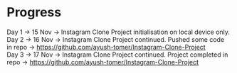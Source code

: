 # Progress
Day 1 -> 15 Nov -> Instagram Clone Project initialisation on local device only.<br>
Day 2 -> 16 Nov -> Instagram Clone Project continued. Pushed some code in repo -> https://github.com/ayush-tomer/Instagram-Clone-Project<br>
Day 3 -> 17 Nov -> Instagram Clone Project continued. Project completed in repo -> https://github.com/ayush-tomer/Instagram-Clone-Project
